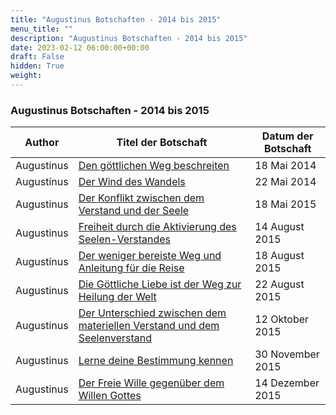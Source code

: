 ```yaml
---
title: "Augustinus Botschaften - 2014 bis 2015"
menu_title: ""
description: "Augustinus Botschaften - 2014 bis 2015"
date: 2023-02-12 06:00:00+00:00
draft: False
hidden: True
weight:
---
```

### Augustinus Botschaften - 2014 bis 2015

**Author** | **Titel der Botschaft** | **Datum der Botschaft**  
---|---|---
Augustinus | [Den göttlichen Weg beschreiten](/aktuelle-botschaften/aktuelle-botschaften-in-reihenfolge-des-datums/aktuelle-botschaften-2014/den-goettlichen-weg-beschreiten-af-augustinus-18-mai-2014/) | 18 Mai 2014
Augustinus | [Der Wind des Wandels](/aktuelle-botschaften/aktuelle-botschaften-in-reihenfolge-des-datums/aktuelle-botschaften-2014/der-wind-des-wandels-af-augustinus-22-mai-2014/) | 22 Mai 2014
Augustinus | [Der Konflikt zwischen dem Verstand und der Seele](/aktuelle-botschaften/aktuelle-botschaften-in-reihenfolge-des-datums/aktuelle-botschaften-2015/der-konflikt-zwischen-dem-verstand-und-der-seele-af-augustinus-18-mai-2015/) | 18 Mai 2015
Augustinus | [Freiheit durch die Aktivierung des Seelen-Verstandes](/aktuelle-botschaften/aktuelle-botschaften-in-reihenfolge-des-datums/aktuelle-botschaften-2015/freiheit-durch-die-aktivierung-des-seelenverstandes-af-augustinus-14-august-2015/) | 14 August 2015
Augustinus | [Der weniger bereiste Weg und Anleitung für die Reise](/aktuelle-botschaften/aktuelle-botschaften-in-reihenfolge-des-datums/aktuelle-botschaften-2015/der-weniger-bereiste-weg-und-anleitung-fuer-die-reise-af-augustinus-18-august-2015/) | 18 August 2015
Augustinus | [Die Göttliche Liebe ist der Weg zur Heilung der Welt](/aktuelle-botschaften/aktuelle-botschaften-in-reihenfolge-des-datums/aktuelle-botschaften-2015/die-goettliche-liebe-ist-der-weg-zur-heilung-der-welt-af-augustinus-22-august-2015/) | 22 August 2015
Augustinus | [Der Unterschied zwischen dem materiellen Verstand und dem Seelenverstand](/aktuelle-botschaften/aktuelle-botschaften-in-reihenfolge-des-datums/aktuelle-botschaften-2015/der-unterschied-zwischen-dem-materiellen-verstand-und-dem-seelenverstand-af-augustinus-12-oktober-2015/) | 12 Oktober 2015
Augustinus | [Lerne deine Bestimmung kennen](/aktuelle-botschaften/aktuelle-botschaften-in-reihenfolge-des-datums/aktuelle-botschaften-2015/lerne-deine-bestimmung-kennen-af-augustinus-30-november-2015/) | 30 November 2015
Augustinus | [Der Freie Wille gegenüber dem Willen Gottes](/aktuelle-botschaften/aktuelle-botschaften-in-reihenfolge-des-datums/aktuelle-botschaften-2015/der-freie-wille-gegenueber-dem-willen-gottes-af-augustinus-14-dezember-2015/) | 14 Dezember 2015
